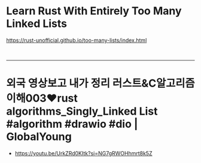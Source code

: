 # Learn Rust With Entirely Too Many Linked Lists

https://rust-unofficial.github.io/too-many-lists/index.html

<br>

<hr>

# 외국 영상보고 내가 정리  러스트&C알고리즘이해003❤️rust algorithms_Singly_Linked List #algorithm #drawio #dio | GlobalYoung
- https://youtu.be/UrkZRd0KItk?si=NG7gRWOHhmrt8k5Z
